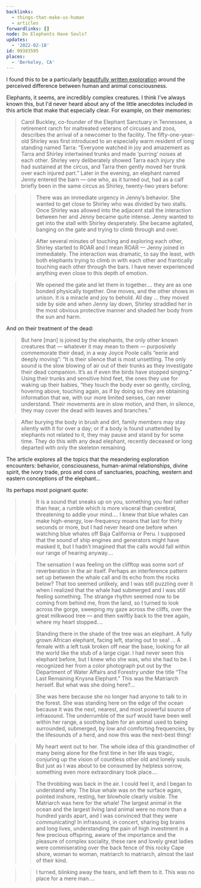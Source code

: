 ```yaml
---
backlinks:
  - things-that-make-us-human
  - articles
forwardlinks: []
node: Do Elephants Have Souls?
updates:
  - '2022-02-18'
id: 09383595
places:
  - 'Berkeley, CA'
---
```

I found this to be a particularly [beautifully written exploration](https://www.thenewatlantis.com/publications/do-elephants-have-souls) around the perceived difference between human and animal consciousness. 

Elephants, it seems, are incredibly complex creatures. I think I've always known this, but I'd never heard about any of the little anecdotes included in this article that make that especially clear. For example, on their memories: 

> Carol Buckley, co-founder of the Elephant Sanctuary in Tennessee, a retirement ranch for maltreated veterans of circuses and zoos, describes the arrival of a newcomer to the facility. The fifty-one-year-old Shirley was first introduced to an especially warm resident of long standing named Tarra: “Everyone watched in joy and amazement as Tarra and Shirley intertwined trunks and made ‘purring’ noises at each other. Shirley very deliberately showed Tarra each injury she had sustained at the circus, and Tarra then gently moved her trunk over each injured part.” Later in the evening, an elephant named Jenny entered the barn — one who, as it turned out, had as a calf briefly been in the same circus as Shirley, twenty-two years before:

> > There was an immediate urgency in Jenny’s behavior. She wanted to get close to Shirley who was divided by two stalls. Once Shirley was allowed into the adjacent stall the interaction between her and Jenny became quite intense. Jenny wanted to get into the stall with Shirley desperately. She became agitated, banging on the gate and trying to climb through and over.

> > After several minutes of touching and exploring each other, Shirley started to ROAR and I mean ROAR — Jenny joined in immediately. The interaction was dramatic, to say the least, with both elephants trying to climb in with each other and frantically touching each other through the bars. I have never experienced anything even close to this depth of emotion.

> > We opened the gate and let them in together…. they are as one bonded physically together. One moves, and the other shows in unison. It is a miracle and joy to behold. All day … they moved side by side and when Jenny lay down, Shirley straddled her in the most obvious protective manner and shaded her body from the sun and harm.

And on their treatment of the dead:

> But here [man] is joined by the elephants, the only other known creatures that — whatever it may mean to them — purposively commemorate their dead, in a way Joyce Poole calls “eerie and deeply moving”: “It is their silence that is most unsettling. The only sound is the slow blowing of air out of their trunks as they investigate their dead companion. It’s as if even the birds have stopped singing.” Using their trunks and sensitive hind feet, the ones they use for waking up their babies, “they touch the body ever so gently, circling, hovering above, touching again, as if by doing so they are obtaining information that we, with our more limited senses, can never understand. Their movements are in slow motion, and then, in silence, they may cover the dead with leaves and branches.”

> After burying the body in brush and dirt, family members may stay silently with it for over a day; or if a body is found unattended by elephants not related to it, they may pause and stand by for some time. They do this with any dead elephant, recently deceased or long departed with only the skeleton remaining. 

The article explores all the topics that the meandering exploration encounters: behavior, consciousness, human-animal relationships, divine spirit, the ivory trade, pros and cons of sanctuaries, poaching, western and eastern conceptions of the elephant...

Its perhaps most poignant quote: 

> > It is a sound that sneaks up on you, something you feel rather than hear, a rumble which is more visceral than cerebral, threatening to addle your mind…. I knew that blue whales can make high-energy, low-frequency moans that last for thirty seconds or more, but I had never heard one before when watching blue whales off Baja California or Peru. I supposed that the sound of ship engines and generators might have masked it, but I hadn’t imagined that the calls would fall within our range of hearing anyway….

> > The sensation I was feeling on the clifftop was some sort of reverberation in the air itself. Perhaps an interference pattern set up between the whale call and its echo from the rocks below? That too seemed unlikely, and I was still puzzling over it when I realized that the whale had submerged and I was still feeling something. The strange rhythm seemed now to be coming from behind me, from the land, so I turned to look across the gorge, sweeping my gaze across the cliffs, over the great milkwood tree — and then swiftly back to the tree again, where my heart stopped….

> > Standing there in the shade of the tree was an elephant. A fully grown African elephant, facing left, staring out to sea! … A female with a left tusk broken off near the base, looking for all the world like the stub of a large cigar. I had never seen this elephant before, but I knew who she was, who she had to be. I recognized her from a color photograph put out by the Department of Water Affairs and Forestry under the title “The Last Remaining Knysna Elephant.” This was the Matriarch herself. But what was she doing here?…

> > She was here because she no longer had anyone to talk to in the forest. She was standing here on the edge of the ocean because it was the next, nearest, and most powerful source of infrasound. The underrumble of the surf would have been well within her range, a soothing balm for an animal used to being surrounded, submerged, by low and comforting frequencies, by the lifesounds of a herd, and now this was the next-best thing!

> > My heart went out to her. The whole idea of this grandmother of many being alone for the first time in her life was tragic, conjuring up the vision of countless other old and lonely souls. But just as I was about to be consumed by helpless sorrow, something even more extraordinary took place….

> > The throbbing was back in the air. I could feel it, and I began to understand why. The blue whale was on the surface again, pointed inshore, resting, her blowhole clearly visible. The Matriarch was here for the whale! The largest animal in the ocean and the largest living land animal were no more than a hundred yards apart, and I was convinced that they were communicating! In infrasound, in concert, sharing big brains and long lives, understanding the pain of high investment in a few precious offspring, aware of the importance and the pleasure of complex sociality, these rare and lovely great ladies were commiserating over the back fence of this rocky Cape shore, woman to woman, matriarch to matriarch, almost the last of their kind.

> > I turned, blinking away the tears, and left them to it. This was no place for a mere man….
